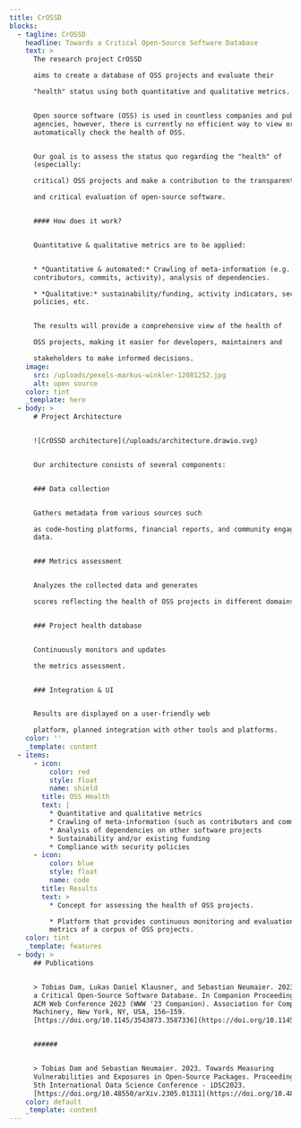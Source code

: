 ```yaml
---
title: CrOSSD
blocks:
  - tagline: CrOSSD
    headline: Towards a Critical Open-Source Software Database
    text: >
      The research project CrOSSD

      aims to create a database of OSS projects and evaluate their

      "health" status using both quantitative and qualitative metrics.


      Open source software (OSS) is used in countless companies and public
      agencies, however, there is currently no efficient way to view or
      automatically check the health of OSS.


      Our goal is to assess the status quo regarding the "health" of
      (especially:

      critical) OSS projects and make a contribution to the transparent

      and critical evaluation of open-source software.


      #### How does it work?


      Quantitative & qualitative metrics are to be applied:


      * *Quantitative & automated:* Crawling of meta-information (e.g.
      contributors, commits, activity), analysis of dependencies.

      * *Qualitative:* sustainability/funding, activity indicators, security
      policies, etc.


      The results will provide a comprehensive view of the health of

      OSS projects, making it easier for developers, maintainers and

      stakeholders to make informed decisions.
    image:
      src: /uploads/pexels-markus-winkler-12081252.jpg
      alt: open source
    color: tint
    _template: hero
  - body: >
      # Project Architecture


      ![CrOSSD architecture](/uploads/architecture.drawio.svg)


      Our architecture consists of several components:


      ### Data collection


      Gathers metadata from various sources such

      as code-hosting platforms, financial reports, and community engagement
      data.


      ### Metrics assessment


      Analyzes the collected data and generates

      scores reflecting the health of OSS projects in different domains.


      ### Project health database


      Continuously monitors and updates

      the metrics assessment.


      ### Integration & UI


      Results are displayed on a user-friendly web

      platform, planned integration with other tools and platforms.
    color: ''
    _template: content
  - items:
      - icon:
          color: red
          style: float
          name: shield
        title: OSS Health
        text: |
          * Quantitative and qualitative metrics
          * Crawling of meta-information (such as contributors and commits)
          * Analysis of dependencies on other software projects
          * Sustainability and/or existing funding
          * Compliance with security policies
      - icon:
          color: blue
          style: float
          name: code
        title: Results
        text: >
          * Concept for assessing the health of OSS projects.

          * Platform that provides continuous monitoring and evaluation of the
          metrics of a corpus of OSS projects.
    color: tint
    _template: features
  - body: >
      ## Publications


      > Tobias Dam, Lukas Daniel Klausner, and Sebastian Neumaier. 2023. Towards
      a Critical Open-Source Software Database. In Companion Proceedings of the
      ACM Web Conference 2023 (WWW '23 Companion). Association for Computing
      Machinery, New York, NY, USA, 156–159.
      [https://doi.org/10.1145/3543873.3587336](https://doi.org/10.1145/3543873.3587336)


      ######


      > Tobias Dam and Sebastian Neumaier. 2023. Towards Measuring
      Vulnerabilities and Exposures in Open-Source Packages. Proceedings of the
      5th International Data Science Conference - iDSC2023.
      [https://doi.org/10.48550/arXiv.2305.01311](https://doi.org/10.48550/arXiv.2305.01311)
    color: default
    _template: content
---
```









